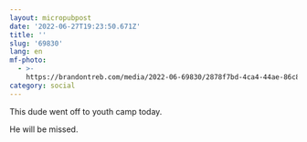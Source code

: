 ```yaml
---
layout: micropubpost
date: '2022-06-27T19:23:50.671Z'
title: ''
slug: '69830'
lang: en
mf-photo:
  - >-
    https://brandontreb.com/media/2022-06-69830/2878f7bd-4ca4-44ae-86c8-07489747ca9d.jpeg
category: social
---
```

This dude went off to youth camp today. 

He will be missed. 
